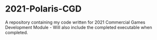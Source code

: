 # 2021-Polaris-CGD
A repository containing my code written for 2021 Commercial Games Development Module - Will also include the completed executable when completed.
